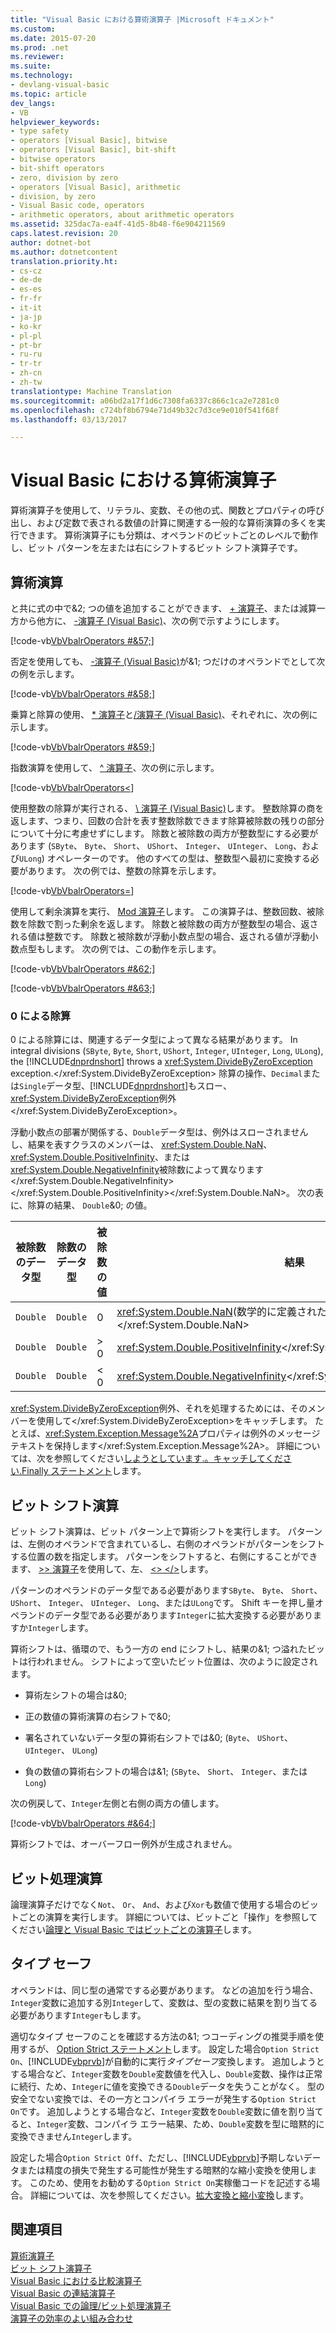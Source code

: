 ```yaml
---
title: "Visual Basic における算術演算子 |Microsoft ドキュメント"
ms.custom: 
ms.date: 2015-07-20
ms.prod: .net
ms.reviewer: 
ms.suite: 
ms.technology:
- devlang-visual-basic
ms.topic: article
dev_langs:
- VB
helpviewer_keywords:
- type safety
- operators [Visual Basic], bitwise
- operators [Visual Basic], bit-shift
- bitwise operators
- bit-shift operators
- zero, division by zero
- operators [Visual Basic], arithmetic
- division, by zero
- Visual Basic code, operators
- arithmetic operators, about arithmetic operators
ms.assetid: 325dac7a-ea4f-41d5-8b48-f6e904211569
caps.latest.revision: 20
author: dotnet-bot
ms.author: dotnetcontent
translation.priority.ht:
- cs-cz
- de-de
- es-es
- fr-fr
- it-it
- ja-jp
- ko-kr
- pl-pl
- pt-br
- ru-ru
- tr-tr
- zh-cn
- zh-tw
translationtype: Machine Translation
ms.sourcegitcommit: a06bd2a17f1d6c7308fa6337c866c1ca2e7281c0
ms.openlocfilehash: c724bf8b6794e71d49b32c7d3ce9e010f541f68f
ms.lasthandoff: 03/13/2017

---
```

# <a name="arithmetic-operators-in-visual-basic"></a>Visual Basic における算術演算子
算術演算子を使用して、リテラル、変数、その他の式、関数とプロパティの呼び出し、および定数で表される数値の計算に関連する一般的な算術演算の多くを実行できます。 算術演算子にも分類は、オペランドのビットごとのレベルで動作し、ビット パターンを左または右にシフトするビット シフト演算子です。  
  
## <a name="arithmetic-operations"></a>算術演算  
 と共に式の中で&2; つの値を追加することができます、 [+ 演算子](../../../../visual-basic/language-reference/operators/addition-operator.md)、または減算一方から他方に、 [-演算子 (Visual Basic)](../../../../visual-basic/language-reference/operators/subtraction-operator.md)、次の例で示すようにします。  
  
 [!code-vb[VbVbalrOperators #&57;](../../../../visual-basic/language-reference/operators/codesnippet/VisualBasic/arithmetic-operators_1.vb)]  
  
 否定を使用しても、 [-演算子 (Visual Basic)](../../../../visual-basic/language-reference/operators/subtraction-operator.md)が&1; つだけのオペランドでとして次の例を示します。  
  
 [!code-vb[VbVbalrOperators #&58;](../../../../visual-basic/language-reference/operators/codesnippet/VisualBasic/arithmetic-operators_2.vb)]  
  
 乗算と除算の使用、 [* 演算子](../../../../visual-basic/language-reference/operators/multiplication-operator.md)と[/演算子 (Visual Basic)](../../../../visual-basic/language-reference/operators/floating-point-division-operator.md)、それぞれに、次の例に示します。  
  
 [!code-vb[VbVbalrOperators #&59;](../../../../visual-basic/language-reference/operators/codesnippet/VisualBasic/arithmetic-operators_3.vb)]  
  
 指数演算を使用して、 [^ 演算子](../../../../visual-basic/language-reference/operators/exponentiation-operator.md)、次の例に示します。  
  
 [!code-vb[VbVbalrOperators&#60;](../../../../visual-basic/language-reference/operators/codesnippet/VisualBasic/arithmetic-operators_4.vb)]  
  
 使用整数の除算が実行される、 [\ 演算子 (Visual Basic)](../../../../visual-basic/language-reference/operators/integer-division-operator.md)します。 整数除算の商を返します、つまり、回数の合計を表す整数除数できます除算被除数の残りの部分について十分に考慮せずにします。 除数と被除数の両方が整数型にする必要があります (`SByte`、 `Byte`、 `Short`、 `UShort`、 `Integer`、 `UInteger`、 `Long`、および`ULong`) オペレーターのです。 他のすべての型は、整数型へ最初に変換する必要があります。 次の例では、整数の除算を示します。  
  
 [!code-vb[VbVbalrOperators&#61;](../../../../visual-basic/language-reference/operators/codesnippet/VisualBasic/arithmetic-operators_5.vb)]  
  
 使用して剰余演算を実行、 [Mod 演算子](../../../../visual-basic/language-reference/operators/mod-operator.md)します。 この演算子は、整数回数、被除数を除数で割った剰余を返します。 除数と被除数の両方が整数型の場合、返される値は整数です。 除数と被除数が浮動小数点型の場合、返される値が浮動小数点型もします。 次の例では、この動作を示します。  
  
 [!code-vb[VbVbalrOperators #&62;](../../../../visual-basic/language-reference/operators/codesnippet/VisualBasic/arithmetic-operators_6.vb)]  
  
 [!code-vb[VbVbalrOperators #&63;](../../../../visual-basic/language-reference/operators/codesnippet/VisualBasic/arithmetic-operators_7.vb)]  
  
### <a name="attempted-division-by-zero"></a>0 による除算  
 0 による除算には、関連するデータ型によって異なる結果があります。 In integral divisions (`SByte`, `Byte`, `Short`, `UShort`, `Integer`, `UInteger`, `Long`, `ULong`), the [!INCLUDE[dnprdnshort](../../../../csharp/getting-started/includes/dnprdnshort_md.md)] throws a <xref:System.DivideByZeroException> exception.</xref:System.DivideByZeroException> 除算の操作、`Decimal`または`Single`データ型、[!INCLUDE[dnprdnshort](../../../../csharp/getting-started/includes/dnprdnshort_md.md)]もスロー、<xref:System.DivideByZeroException>例外</xref:System.DivideByZeroException>。  
  
 浮動小数点の部署が関係する、`Double`データ型は、例外はスローされませんし、結果を表すクラスのメンバーは、 <xref:System.Double.NaN>、 <xref:System.Double.PositiveInfinity>、または<xref:System.Double.NegativeInfinity>被除数によって異なります</xref:System.Double.NegativeInfinity></xref:System.Double.PositiveInfinity></xref:System.Double.NaN>。 次の表に、除算の結果、 `Double`&0; の値。  
  
|被除数のデータ型|除数のデータ型|被除数の値|結果|  
|---|---|---|---|  
|`Double`|`Double`|0|<xref:System.Double.NaN>(数学的に定義された番号ではない)</xref:System.Double.NaN>|  
|`Double`|`Double`|> 0|<xref:System.Double.PositiveInfinity></xref:System.Double.PositiveInfinity>|  
|`Double`|`Double`|\< 0|<xref:System.Double.NegativeInfinity></xref:System.Double.NegativeInfinity>|  
  
 <xref:System.DivideByZeroException>例外、それを処理するためには、そのメンバーを使用して</xref:System.DivideByZeroException>をキャッチします。 たとえば、<xref:System.Exception.Message%2A>プロパティは例外のメッセージ テキストを保持します</xref:System.Exception.Message%2A>。 詳細については、次を参照してください[しようとしています.。キャッチしてください.Finally ステートメント](../../../../visual-basic/language-reference/statements/try-catch-finally-statement.md)します。  
  
## <a name="bit-shift-operations"></a>ビット シフト演算  
 ビット シフト演算は、ビット パターン上で算術シフトを実行します。 パターンは、左側のオペランドで含まれているし、右側のオペランドがパターンをシフトする位置の数を指定します。 パターンをシフトすると、右側にすることができます、 [>> 演算子](../../../../visual-basic/language-reference/operators/right-shift-operator.md)を使用して、左、 [ <> </>](../../../../visual-basic/language-reference/operators/left-shift-operator.md)します。  
  
 パターンのオペランドのデータ型である必要があります`SByte`、 `Byte`、 `Short`、 `UShort`、 `Integer`、 `UInteger`、 `Long`、または`ULong`です。 Shift キーを押し量オペランドのデータ型である必要があります`Integer`に拡大変換する必要がありますか`Integer`します。  
  
 算術シフトは、循環ので、もう一方の end にシフトし、結果の&1; つ溢れたビットは行われません。 シフトによって空いたビット位置は、次のように設定されます。  
  
-   算術左シフトの場合は&0;  
  
-   正の数値の算術演算の右シフトで&0;  
  
-   署名されていないデータ型の算術右シフトでは&0; (`Byte`、 `UShort`、 `UInteger`、 `ULong`)  
  
-   負の数値の算術右シフトの場合は&1; (`SByte`、 `Short`、 `Integer`、または`Long`)  
  
 次の例戻して、`Integer`左側と右側の両方の値します。  
  
 [!code-vb[VbVbalrOperators #&64;](../../../../visual-basic/language-reference/operators/codesnippet/VisualBasic/arithmetic-operators_8.vb)]  
  
 算術シフトでは、オーバーフロー例外が生成されません。  
  
## <a name="bitwise-operations"></a>ビット処理演算  
 論理演算子だけでなく`Not`、 `Or`、 `And`、および`Xor`も数値で使用する場合のビットごとの演算を実行します。 詳細については、ビットごと「操作」を参照してください[論理と Visual Basic ではビットごとの演算子](../../../../visual-basic/programming-guide/language-features/operators-and-expressions/logical-and-bitwise-operators.md)します。  
  
## <a name="type-safety"></a>タイプ セーフ  
 オペランドは、同じ型の通常でする必要があります。 などの追加を行う場合、`Integer`変数に追加する別`Integer`して、変数は、型の変数に結果を割り当てる必要があります`Integer`もします。  
  
 適切なタイプ セーフのことを確認する方法の&1; つコーディングの推奨手順を使用するが、 [Option Strict ステートメント](../../../../visual-basic/language-reference/statements/option-strict-statement.md)します。 設定した場合`Option Strict On`、[!INCLUDE[vbprvb](../../../../csharp/programming-guide/concepts/linq/includes/vbprvb_md.md)]が自動的に実行*タイプセーフ*変換します。 追加しようとする場合など、`Integer`変数を`Double`変数値を代入し、`Double`変数、操作は正常に続行、ため、`Integer`に値を変換できる`Double`データを失うことがなく。 型の安全でない変換では、その一方とコンパイラ エラーが発生する`Option Strict On`です。 追加しようとする場合など、`Integer`変数を`Double`変数に値を割り当てると、`Integer`変数、コンパイラ エラー結果、ため、`Double`変数を型に暗黙的に変換できません`Integer`します。  
  
 設定した場合`Option Strict Off`、ただし、[!INCLUDE[vbprvb](../../../../csharp/programming-guide/concepts/linq/includes/vbprvb_md.md)]予期しないデータまたは精度の損失で発生する可能性が発生する暗黙的な縮小変換を使用します。 このため、使用をお勧めする`Option Strict On`実稼働コードを記述する場合。 詳細については、次を参照してください。[拡大変換と縮小変換](../../../../visual-basic/programming-guide/language-features/data-types/widening-and-narrowing-conversions.md)します。  
  
## <a name="see-also"></a>関連項目  
 [算術演算子](../../../../visual-basic/language-reference/operators/arithmetic-operators.md)   
 [ビット シフト演算子](../../../../visual-basic/language-reference/operators/bit-shift-operators.md)   
 [Visual Basic における比較演算子](../../../../visual-basic/programming-guide/language-features/operators-and-expressions/comparison-operators.md)   
 [Visual Basic の連結演算子](../../../../visual-basic/programming-guide/language-features/operators-and-expressions/concatenation-operators.md)   
 [Visual Basic での論理/ビット処理演算子](../../../../visual-basic/programming-guide/language-features/operators-and-expressions/logical-and-bitwise-operators.md)   
 [演算子の効率のよい組み合わせ](../../../../visual-basic/programming-guide/language-features/operators-and-expressions/efficient-combination-of-operators.md)
